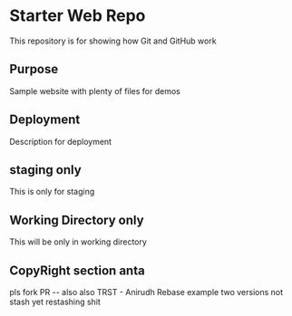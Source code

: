 # Starter Web Repo

This repository is for showing how Git and GitHub work

## Purpose

Sample website with plenty of files for demos

## Deployment

Description for deployment

## staging only
This is only for staging

## Working Directory only
This will be only in working directory

## CopyRight section anta
pls fork PR -- also also
TRST - Anirudh
Rebase example
two versions
not stash yet
restashing shit
